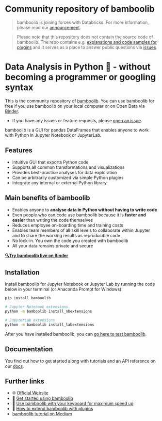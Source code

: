 # Community repository of bamboolib

> bamboolib is joining forces with Databricks. For more information, please read our [announcement](https://docs.bamboolib.8080labs.com/databricks).

> Please note that this repository does not contain the source code of bamboolib. The repo contains e.g. [explanations and code samples for plugins](https://github.com/tkrabel/bamboolib/tree/master/plugins) and it serves as a place to answer public questions via [issues](https://github.com/tkrabel/bamboolib/issues).

# Data Analysis in Python 🐍 - without becoming a programmer or googling syntax

This is the community repository of [bamboolib](https://bamboolib.8080labs.com/). You can use bamboolib for free if you use bamboolib on your local computer or on Open Data via [Binder](https://github.com/8080labs/bamboolib_binder_template).

- If you have any issues or feature requests, please [open an issue](https://github.com/tkrabel/bamboolib/issues/new/choose).

bamboolib is a GUI for pandas DataFrames that enables anyone to work with Python in Jupyter Notebook or JupyterLab.

## Features

- Intuitive GUI that exports Python code
- Supports all common transformations and visualizations
- Provides best-practice analyses for data exploration
- Can be arbitrarily customized via simple Python plugins
- Integrate any internal or external Python library

## Main benefits of bamboolib

- Enables anyone to **analyse data in Python without having to write code**
- Even people who can code use bamboolib because it is **faster and easier** than writing the code themselves
- Reduces employee on-boarding time and training costs
- Enables team members of all skill levels to collaborate within Jupyter and to share the working results as reproducible code
- No lock-in. You own the code you created with bamboolib
- All your data remains private and secure

__[🔍Try bamboolib live on Binder](https://bamboolib.com/demo)__

## Installation

Install bamboolib for Jupyter Notebook or Jupyter Lab by running the code below in your terminal (or Anaconda Prompt for Windows):

```bash
pip install bamboolib

# Jupyter Notebook extensions
python -m bamboolib install_nbextensions

# JupyterLab extensions
python -m bamboolib install_labextensions
```

After you have installed bamboolib, you can [go here to test bamboolib](https://docs.bamboolib.8080labs.com/documentation/how-tos/installation-and-setup/install-bamboolib/test-bamboolib).

## Documentation

You find out how to get started along with tutorials and an API reference on our [docs](https://docs.bamboolib.8080labs.com/).

## Further links

- 🌐 [Official Website](https://bamboolib.8080labs.com/)
- 📘 [Get started using bamboolib](https://docs.bamboolib.8080labs.com/documentation/getting-started)
- 🚀 [Use bamboolib with your keyboard for maximum speed up](https://docs.bamboolib.8080labs.com/documentation/tutorials/keyboard)
- 💪 [How to extend bamboolib with plugins](./plugins)
- [bamboolib tutorial on Medium](https://towardsdatascience.com/bamboolib-learn-and-use-pandas-without-coding-23a7d3a94e1b)
